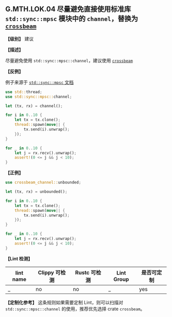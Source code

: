 ## G.MTH.LOK.04 尽量避免直接使用标准库 `std::sync::mpsc` 模块中的 `channel`，替换为 [`crossbeam`](https://github.com/crossbeam-rs/crossbeam)

**【级别】** 建议

**【描述】**

尽量避免使用 `std::sync::mpsc::channel`，建议使用 [`crossbeam`](https://github.com/crossbeam-rs/crossbeam)

**【反例】**

例子来源于 [`std::sync::mpsc` 文档](https://doc.rust-lang.org/std/sync/mpsc/)

```rust
use std::thread;
use std::sync::mpsc::channel;

let (tx, rx) = channel();

for i in 0..10 {
    let tx = tx.clone();
    thread::spawn(move|| {
        tx.send(i).unwrap();
    });
}

for _ in 0..10 {
    let j = rx.recv().unwrap();
    assert!(0 <= j && j < 10);
}
```

**【正例】**

```rust
use crossbeam_channel::unbounded;

let (tx, rx) = unbounded();

for i in 0..10 {
    let tx = tx.clone();
    thread::spawn(move|| {
        tx.send(i).unwrap();
    });
}

for _ in 0..10 {
    let j = rx.recv().unwrap();
    assert!(0 <= j && j < 10);
}
```

**【Lint 检测】**

| lint name                                                    | Clippy 可检测 | Rustc 可检测 | Lint Group  | 是否可定制 |
| ------------------------------------------------------------ | ------------- | ------------ | ----------- | ----- |
| _ | no           | no           | _ | yes |

**【定制化参考】**
这条规则如果需要定制 Lint，则可以扫描对 `std::sync::mpsc::channel` 的使用，推荐优先选择 crate `crossbeam`。
